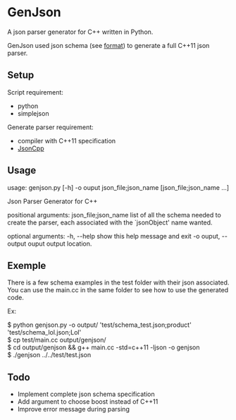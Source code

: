 GenJson
=======
A json parser generator for C++ written in Python.

GenJson used json schema (see [format][1]) to generate a full C++11 json parser.

Setup
-----
Script requirement:
* python
* simplejson

Generate parser requirement:
* compiler with C++11 specification
* [JsonCpp][2]

Usage
-----
usage: genjson.py [-h] -o ouput json_file;json_name [json_file;json_name ...]

Json Parser Generator for C++

positional arguments:
  json_file;json_name   list of all the schema needed to create the parser,
                        each associated with the `jsonObject' name wanted.

optional arguments:
  -h, --help            show this help message and exit
  -o ouput, --output ouput
                        output location.

Exemple
-------

There is a few schema examples in the test folder with their json associated.
You can use the main.cc in the same folder to see how to use the generated code.

Ex:

  $ python genjson.py -o output/ 'test/schema_test.json;product' 'test/schema_lol.json;Lol'</br>
  $ cp test/main.cc output/genjson/</br>
  $ cd output/genjson && g++ main.cc -std=c++11 -ljson -o genjson</br>
  $ ./genjson ../../test/test.json</br>


Todo
----

* Implement complete json schema specification
* Add argument to choose boost instead of C++11
* Improve error message during parsing

[1]: http://json-schema.org/
[2]: http://jsoncpp.sourceforge.net





